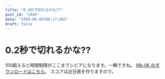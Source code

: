 ```yaml
---
title: "0.2秒で切れるかな??"
post_id: "2944"
date: "1999-09-06T08:17:00Z"
draft: false
---
```


# 0.2秒で切れるかな??

100超えると時間制限がここまでシビアになります。一瞬ですね。 [Mk-IIK のダウンロードはこちら](/2938)。 スコアは近日表を作りますので。
